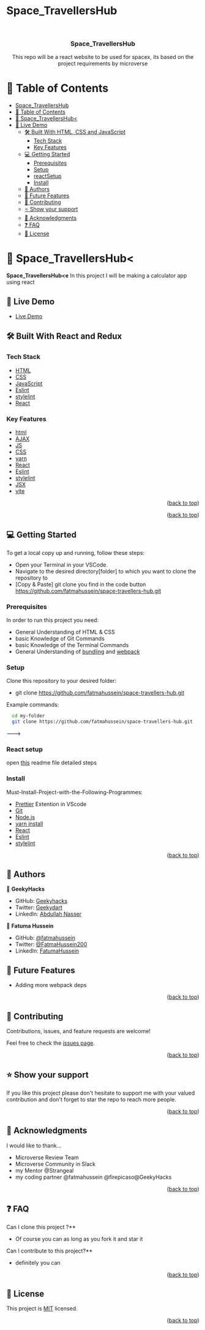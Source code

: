 # Space_TravellersHub

<a name="readme-top"></a>

<div align="center">

  <br/>

  <h3><b>Space_TravellersHub</b></h3>
  <p>This repo will be a react website to be used for spacex, its based on the project requirements by microverse </p>

</div>

# 📗 Table of Contents

- [Space_TravellersHub](#Space_TravellersHub)
- [📗 Table of Contents](#-table-of-contents)
- [📖 Space_TravellersHub< ](#Space_TravellersHub)
- [🚀 Live Demo ](#-live-demo-)
  - [🛠 Built With HTML, CSS and JavaScript](#-built-with-html-css-and-javascript)
    - [Tech Stack ](#tech-stack-)
    - [Key Features ](#key-features-)
  - [💻 Getting Started ](#-getting-started-)
    - [Prerequisites](#prerequisites)
    - [Setup](#setup)
    - [reactSetup](reactSetup.md)
    - [Install](#install)
  - [👥 Authors ](#-authors-)
  - [🔭 Future Features ](#-future-features-)
  - [🤝 Contributing ](#-contributing-)
  - [⭐️ Show your support ](#️-show-your-support-)
  - [🙏 Acknowledgments ](#-acknowledgments-)
  - [❓ FAQ ](#-faq-)
  - [📝 License ](#-license-)

# 📖 Space_TravellersHub< <a name="about-project"></a>

**Space_TravellersHub<e**
In this project I will be making a calculator app using react

## 🚀 Live Demo <a name="live-demo"></a>

- [Live Demo](https://space-travellers-hub2023.netlify.app/)

## 🛠 Built With <a name="built-with">React and Redux</a>

### Tech Stack <a name="tech-stack"></a>

  <ul>
    <li><a href="https://developer.mozilla.org/ru/docs/Web/HTML">HTML</a></li>
    <li><a href="https://developer.mozilla.org/ru/docs/Web/CSS">CSS</a></li>
    <li><a href="https://developer.mozilla.org/ru/docs/Web/JavaScript">JavaScript</a></li>
    <li><a href="https://eslint.org/">Eslint</a></li>
    <li><a href="https://stylelint.io/">stylelint</a></li>
    <li><a href="https://create-react-app.dev/">React</a></li>
  </ul>

### Key Features <a name="key-features">

</a>

- [html](https://developer.mozilla.org/ru/docs/Web/HTML)
- [AJAX](https://www.w3schools.com/xml/ajax_intro.asp)
- [JS](https://developer.mozilla.org/ru/docs/Web/JavaScript)
- [CSS](https://developer.mozilla.org/ru/docs/Web/CSS)
- [yarn](https://classic.yarnpkg.com/lang/en/docs/install/#windows-stable)
- [React](https://create-react-app.dev/)
- [Eslint](https://eslint.org/)
- [stylelint](https://stylelint.io/)
- [JSX](https://legacy.reactjs.org/docs/introducing-jsx.html)
- [vite](https://vitejs.dev/guide/)

<p align="right">(<a href="#readme-top">back to top</a>)</p>

<p align="right">(<a href="#readme-top">back to top</a>)</p>

## 💻 Getting Started <a name="getting-started"></a>

To get a local copy up and running, follow these steps:

- Open your Terminal in your VSCode.
- Navigate to the desired directory[folder] to which you want to clone the repository to
- [Copy & Paste] git clone you find in the code button https://github.com/fatmahussein/space-travellers-hub.git

### Prerequisites

In order to run this project you need:

- General Understanding of HTML & CSS
- basic Knowledge of Git Commands
- basic Knowledge of the Terminal Commands
- General Understanding of [bundling](https://youtu.be/5IG4UmULyoA) and [webpack](https://youtu.be/IZGNcSuwBZs)

### Setup

Clone this repository to your desired folder:

- git clone https://github.com/fatmahussein/space-travellers-hub.git

Example commands:

```sh
  cd my-folder
  git clone https://github.com/fatmahussein/space-travellers-hub.git

```

--->

### React setup

open [this](reactSetup.md) readme file detailed steps

### Install

Must-Install-Project-with-the-Following-Programmes:

- [Prettier](https://marketplace.visualstudio.com/items?itemName=esbenp.prettier-vscode) Extention in VScode
- [Git](https://git-scm.com/downloads)
- [Node.js](https://nodejs.org/en/download)
- [yarn install](https://classic.yarnpkg.com/lang/en/docs/install/#windows-stable)
- [React](https://create-react-app.dev/)
- [Eslint](https://eslint.org/)
- [stylelint](https://stylelint.io/)

<p align="right">(<a href="#readme-top">back to top</a>)</p>

## 👥 Authors <a name="authors"></a>

👤 **GeekyHacks**

- GitHub: [Geekyhacks](https://github.com/GeekyHacks)
- Twitter: [Geekydart](https://twitter.com/GeekyDart)
- LinkedIn: [Abdullah Nasser](https://www.linkedin.com/in/abdullah-nasser-711625268/)

👤 **Fatuma Hussein**

- GitHub: [@fatmahussein](https://github.com/fatmahussein)
- Twitter: [@FatmaHussein200](https://twitter.com/@FatmaHussein200)
- LinkedIn: [FatumaHussein](https://www.linkedin.com/in/fatuma-hussein-48149917b)

## 🔭 Future Features <a name="future-features"></a>

- Adding more webpack deps

<p align="right">(<a href="#readme-top">back to top</a>)</p>

## 🤝 Contributing <a name="contributing"></a>

Contributions, issues, and feature requests are welcome!

Feel free to check the [issues page](https://github.com/fatmahussein/space-travellers-hub/issues).

<p align="right">(<a href="#readme-top">back to top</a>)</p>

## ⭐️ Show your support <a name="support"></a>

If you like this project please don't hesitate to support me with your valued contribution and don't forget to star the repo to reach more
people.

<p align="right">(<a href="#readme-top">back to top</a>)</p>

## 🙏 Acknowledgments <a name="acknowledgements"></a>

I would like to thank...
 
- Microverse Review Team
- Microverse Community in Slack
- my Mentor @Strangeal
- my coding partner @fatmahussein @firepicaso@GeekyHacks

<p align="right">(<a href="#readme-top">back to top</a>)</p>

## ❓ FAQ <a name="faq"></a>

Can I clone this project ?\*\*

- Of course you can as long as you fork it and star it

Can I contribute to this project?\*\*

- definitely you can

<p align="right">(<a href="#readme-top">back to top</a>)</p>

## 📝 License <a name="license"></a>

This project is [MIT](LICENSE) licensed.

<p align="right">(<a href="#readme-top">back to top</a>)</p>

